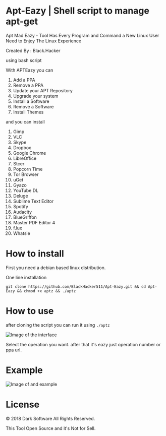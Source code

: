 # Apt-Eazy | Shell script to manage apt-get

Apt Mad Eazy - Tool Has Every Program and Command a New Linux User Need to Enjoy The Linux Experience

Created By : Black.Hacker

using bash script

With APTEazy you can
  1. Add a PPA
  2. Remove a PPA
  3. Update your APT Repository
  4. Upgrade your system
  5. Install a Software
  6. Remove a Software
  7. Install Themes

and you can install
 1. Gimp
 2. VLC
 3. Skype
 4. Dropbox
 5. Google Chrome
 6. LibreOffice
 7. Stcer
 8. Popcorn Time
 9. Tor Browser
 10. uGet
 11. Gyazo
 12. YouTube DL
 13. Deluge
 14. Sublime Text Editor
 15. Spotify
 16. Audacity
 17. BlueGriffon
 18. Master PDF Editor 4
 18. f.lux 
 20. Whatsie
 
 # How to install
 
 First you need a debian based linux distribution.
 
 One line installation
 
 `git clone https://github.com/BlackHacker511/Apt-Eazy.git && cd Apt-Eazy && chmod +x aptz && ./aptz`
 
 # How to use
 
 after cloning the script you can run it using `./aptz`
 
 ![Image of the interface](https://github.com/BlackHacker511/Apt-Eazy/raw/master/1.png)
 
 Select the operation you want.
 after that it's eazy just operation number or ppa url.
 
 # Example
 
 ![Image of and example](https://github.com/BlackHacker511/Apt-Eazy/raw/master/2.png)
 
 # License
 
 © 2018 Dark Software All Rights Reserved.
 
 This Tool Open Source and it's Not for Sell.
